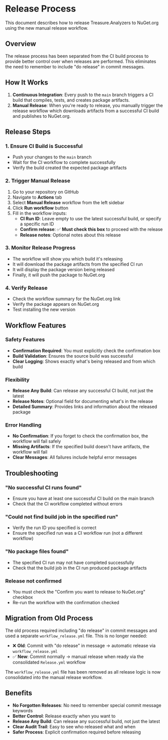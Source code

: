# Release Process

This document describes how to release Treasure.Analyzers to NuGet.org using the new manual release workflow.

## Overview

The release process has been separated from the CI build process to provide better control over when releases are performed. This eliminates the need to remember to include "do release" in commit messages.

## How It Works

1. **Continuous Integration**: Every push to the `main` branch triggers a CI build that compiles, tests, and creates package artifacts.
2. **Manual Release**: When you're ready to release, you manually trigger the release workflow which downloads artifacts from a successful CI build and publishes to NuGet.org.

## Release Steps

### 1. Ensure CI Build is Successful

- Push your changes to the `main` branch
- Wait for the CI workflow to complete successfully
- Verify the build created the expected package artifacts

### 2. Trigger Manual Release

1. Go to your repository on GitHub
2. Navigate to **Actions** tab
3. Select **Manual Release** workflow from the left sidebar
4. Click **Run workflow** button
5. Fill in the workflow inputs:
   - **CI Run ID**: Leave empty to use the latest successful build, or specify a specific run ID
   - **Confirm release**: ✅ **Must check this box** to proceed with the release
   - **Release notes**: Optional notes about this release

### 3. Monitor Release Progress

- The workflow will show you which build it's releasing
- It will download the package artifacts from the specified CI run
- It will display the package version being released
- Finally, it will push the package to NuGet.org

### 4. Verify Release

- Check the workflow summary for the NuGet.org link
- Verify the package appears on NuGet.org
- Test installing the new version

## Workflow Features

### Safety Features

- **Confirmation Required**: You must explicitly check the confirmation box
- **Build Validation**: Ensures the source build was successful
- **Clear Logging**: Shows exactly what's being released and from which build

### Flexibility

- **Release Any Build**: Can release any successful CI build, not just the latest
- **Release Notes**: Optional field for documenting what's in the release
- **Detailed Summary**: Provides links and information about the released package

### Error Handling

- **No Confirmation**: If you forget to check the confirmation box, the workflow will fail safely
- **Missing Artifacts**: If the specified build doesn't have artifacts, the workflow will fail
- **Clear Messages**: All failures include helpful error messages

## Troubleshooting

### "No successful CI runs found"

- Ensure you have at least one successful CI build on the main branch
- Check that the CI workflow completed without errors

### "Could not find build job in the specified run"

- Verify the run ID you specified is correct
- Ensure the specified run was a CI workflow run (not a different workflow)

### "No package files found"

- The specified CI run may not have completed successfully
- Check that the build job in the CI run produced package artifacts

### Release not confirmed

- You must check the "Confirm you want to release to NuGet.org" checkbox
- Re-run the workflow with the confirmation checked

## Migration from Old Process

The old process required including "do release" in commit messages and used a separate `workflow_release.yml` file. This is no longer needed:

- ❌ **Old**: Commit with "do release" in message → automatic release via `workflow_release.yml`
- ✅ **New**: Commit normally → manual release when ready via the consolidated `Release.yml` workflow

The `workflow_release.yml` file has been removed as all release logic is now consolidated into the manual release workflow.

## Benefits

- **No Forgotten Releases**: No need to remember special commit message keywords
- **Better Control**: Release exactly when you want to
- **Release Any Build**: Can release any successful build, not just the latest
- **Clear Audit Trail**: Easy to see who released what and when
- **Safer Process**: Explicit confirmation required before releasing
